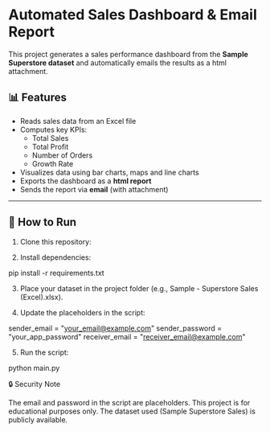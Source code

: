 # Automated Sales Dashboard & Email Report

This project generates a sales performance dashboard from the **Sample Superstore dataset** and automatically emails the results as a html attachment.  

## 📊 Features
- Reads sales data from an Excel file
- Computes key KPIs:
  - Total Sales
  - Total Profit
  - Number of Orders
  - Growth Rate
- Visualizes data using bar charts, maps and line charts
- Exports the dashboard as a **html report**
- Sends the report via **email** (with attachment)

---



## 🚀 How to Run
1. Clone this repository:
   
2. Install dependencies:

pip install -r requirements.txt


3. Place your dataset in the project folder (e.g., Sample - Superstore Sales (Excel).xlsx).

4. Update the placeholders in the script:

sender_email = "your_email@example.com"
sender_password = "your_app_password"
receiver_email = "receiver_email@example.com"


5. Run the script:

python main.py

🔒 Security Note

The email and password in the script are placeholders.
This project is for educational purposes only.
The dataset used (Sample Superstore Sales) is publicly available.

